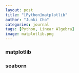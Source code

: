 ```yaml
---
layout: post
title: "[Python]matplotlib"
author: "Junki Cho"
categories: journal
tags: [Python, Linear Algebra]
image: matplotlib.png
---
```

### matplotlib


### seaborn
